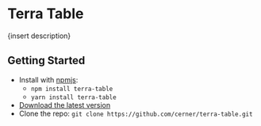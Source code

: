 # Terra Table

 {insert description}

## Getting Started

- Install with [npmjs](https://www.npmjs.com): 
  - `npm install terra-table` 
  - `yarn install terra-table` 
- [Download the latest version](https://github.com/cerner/terra-table/archive/master.zip)
- Clone the repo: `git clone https://github.com/cerner/terra-table.git`
